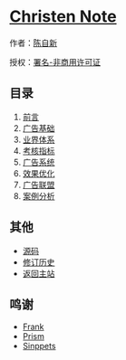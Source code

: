 # [Christen Note]()

作者：[陈自新](http://chenzixin.com)

授权：<a rel="license" href="http://creativecommons.org/licenses/by-nc/4.0/">署名-非商用许可证</a>

## 目录
1. [前言](#README)
1. [广告基础](#docs/basic)
1. [业界体系](#docs/circles)
1. [考核指标](#docs/kpi)
1. [广告系统](#docs/system)
1. [效果优化](#docs/optimize)
1. [广告联盟](#docs/alliance)
1. [案例分析](#docs/case)

## 其他
- [源码](https://github.com/hiclick/hiclick.github.com)
- [修订历史](https://github.com/hiclick/hiclick.github.com/graphs/commit-activity)
- [返回主站](http://git.christen.cn)

## 鸣谢
- [Frank](http://www.ruanyifeng.com/home.html)
- [Prism](/lab/tool/prism.html)
- [Sinppets](http://git.christen.cn/lab/tool/sinppets.html)
